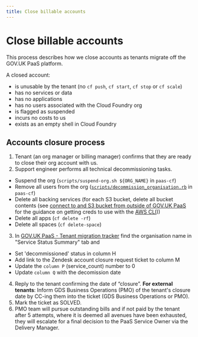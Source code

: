 ```yaml
---
title: Close billable accounts
---
```


# Close billable accounts

This process describes how we close accounts as tenants migrate off the GOV.UK PaaS platform.

A closed account:

- is unusable by the tenant (no `cf push`, `cf start`, `cf stop` or `cf scale`)
- has no services or data
- has no applications
- has no users associated with the Cloud Foundry org
- is flagged as suspended
- incurs no costs to us
- exists as an empty shell in Cloud Foundry

## Accounts closure process

1. Tenant (an org manager or billing manager) confirms that they are ready to close their org account with us.
2. Support engineer performs all technical decommissioning tasks.
 - Suspend the org (`scripts/suspend-org.sh ${ORG_NAME}` in `paas-cf`)
 - Remove all users from the org ([`scripts/decommission_organisation.rb`](https://github.com/alphagov/paas-cf/blob/main/scripts/decommission_organisation.rb)  in `paas-cf`)
 - Delete all backing services (for each S3 bucket, delete all bucket contents (see [connect to and S3 bucket from outside of GOV.UK PaaS](https://docs.cloud.service.gov.uk/deploying_services/s3/#connect-to-an-s3-bucket-from-outside-of-the-gov-uk-paas) for the guidance on getting creds to use with the [AWS CLI](https://aws.amazon.com/cli/)))
 - Delete all apps (`cf delete -rf`)
 - Delete all spaces (`cf delete-space`)
3. In [GOV.UK PaaS - Tenant migration tracker](https://docs.google.com/spreadsheets/d/1LFxVqSfZ7fH7PDF-mh57M-X1fLUdmR770a-JfPCp9k8/edit#gid=1195828254) find the organisation name in "Service Status Summary" tab and
 - Set 'decommissioned' status in column H 
 - Add link to the Zendesk account closure request ticket to column M
 - Update the `column P` (service_count) number to 0
 - Update `column Q`  with the decomission date
4. Reply to the tenant confirming the date of “closure”. **For external tenants**: Inform GDS Business Operations (PMO) of the tenant's closure date by CC-ing them into the ticket (GDS Business Operations or PMO).
5. Mark the ticket as SOLVED.
6. PMO team will pursue outstanding bills and if not paid by the tenant after 5 attempts, where it is deemed all avenues have been exhausted, they will escalate for a final decision to the PaaS Service Owner via the Delivery Manager.
